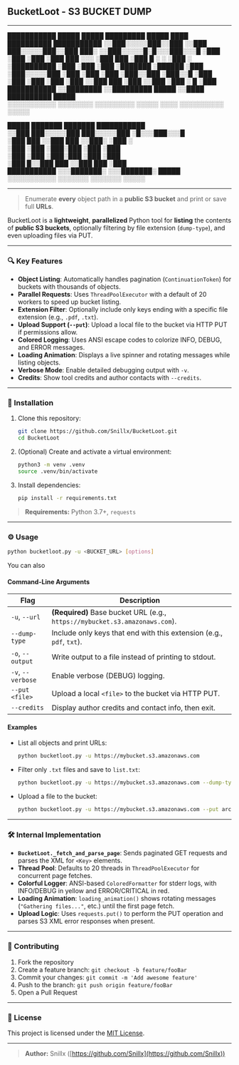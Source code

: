 ## BucketLoot - S3 BUCKET DUMP
---

 ███████████  █████  █████   █████████  █████   ████ ██████████ ███████████
░░███░░░░░███░░███  ░░███   ███░░░░░███░░███   ███░ ░░███░░░░░█░█░░░███░░░█
 ░███    ░███ ░███   ░███  ███     ░░░  ░███  ███    ░███  █ ░ ░   ░███  ░ 
 ░██████████  ░███   ░███ ░███          ░███████     ░██████       ░███    
 ░███░░░░░███ ░███   ░███ ░███          ░███░░███    ░███░░█       ░███    
 ░███    ░███ ░███   ░███ ░░███     ███ ░███ ░░███   ░███ ░   █    ░███    
 ███████████  ░░████████   ░░█████████  █████ ░░████ ██████████    █████   
░░░░░░░░░░░    ░░░░░░░░     ░░░░░░░░░  ░░░░░   ░░░░ ░░░░░░░░░░    ░░░░░    

█████          ███████       ███████    ███████████                       
░░███         ███░░░░░███   ███░░░░░███ ░█░░░███░░░█                       
 ░███        ███     ░░███ ███     ░░███░   ░███  ░                        
 ░███       ░███      ░███░███      ░███    ░███                           
 ░███       ░███      ░███░███      ░███    ░███                           
 ░███      █░░███     ███ ░░███     ███     ░███                           
 ███████████ ░░░███████░   ░░░███████░      █████                          
░░░░░░░░░░░    ░░░░░░░       ░░░░░░░       ░░░░░                           

---

> Enumerate **every** object path in a **public S3 bucket** and print or save full **URLs**.

BucketLoot is a **lightweight**, **parallelized** Python tool for **listing** the contents of **public S3 buckets**, optionally filtering by file extension (`dump-type`), and even uploading files via PUT.

---

### 🔍 Key Features

* **Object Listing**: Automatically handles pagination (`ContinuationToken`) for buckets with thousands of objects.
* **Parallel Requests**: Uses `ThreadPoolExecutor` with a default of 20 workers to speed up bucket listing.
* **Extension Filter**: Optionally include only keys ending with a specific file extension (e.g., `.pdf`, `.txt`).
* **Upload Support (`--put`)**: Upload a local file to the bucket via HTTP PUT if permissions allow.
* **Colored Logging**: Uses ANSI escape codes to colorize INFO, DEBUG, and ERROR messages.
* **Loading Animation**: Displays a live spinner and rotating messages while listing objects.
* **Verbose Mode**: Enable detailed debugging output with `-v`.
* **Credits**: Show tool credits and author contacts with `--credits`.

---

### 🚀 Installation

1. Clone this repository:

   ```bash
   git clone https://github.com/Snillx/BucketLoot.git
   cd BucketLoot
   ```

2. (Optional) Create and activate a virtual environment:

   ```bash
   python3 -m venv .venv
   source .venv/bin/activate
   ```

3. Install dependencies:

   ```bash
   pip install -r requirements.txt
   ```

> **Requirements:** Python 3.7+, `requests`

---

### ⚙️ Usage

```bash
python bucketloot.py -u <BUCKET_URL> [options]
```

You can also

#### Command-Line Arguments

| Flag              | Description                                                                 |
| ----------------- | --------------------------------------------------------------------------- |
| `-u`, `--url`     | **(Required)** Base bucket URL (e.g., `https://mybucket.s3.amazonaws.com`). |
| `--dump-type`     | Include only keys that end with this extension (e.g., `pdf`, `txt`).        |
| `-o`, `--output`  | Write output to a file instead of printing to stdout.                       |
| `-v`, `--verbose` | Enable verbose (DEBUG) logging.                                             |
| `--put <file>`    | Upload a local `<file>` to the bucket via HTTP PUT.                         |
| `--credits`       | Display author credits and contact info, then exit.                         |

#### Examples

* List all objects and print URLs:

  ```bash
  python bucketloot.py -u https://mybucket.s3.amazonaws.com
  ```

* Filter only `.txt` files and save to `list.txt`:

  ```bash
  python bucketloot.py -u https://mybucket.s3.amazonaws.com --dump-type txt -o list.txt
  ```

* Upload a file to the bucket:

  ```bash
  python bucketloot.py -u https://mybucket.s3.amazonaws.com --put archive.zip
  ```

---

### 🛠️ Internal Implementation

* **`BucketLoot._fetch_and_parse_page`**: Sends paginated GET requests and parses the XML for `<Key>` elements.
* **Thread Pool**: Defaults to 20 threads in `ThreadPoolExecutor` for concurrent page fetches.
* **Colorful Logger**: ANSI-based `ColoredFormatter` for stderr logs, with INFO/DEBUG in yellow and ERROR/CRITICAL in red.
* **Loading Animation**: `loading_animation()` shows rotating messages (`"Gathering files..."`, etc.) until the first page fetch.
* **Upload Logic**: Uses `requests.put()` to perform the PUT operation and parses S3 XML error responses when present.

---

### 🤝 Contributing

1. Fork the repository
2. Create a feature branch: `git checkout -b feature/fooBar`
3. Commit your changes: `git commit -m 'Add awesome feature'`
4. Push to the branch: `git push origin feature/fooBar`
5. Open a Pull Request

---

### 📄 License

This project is licensed under the [MIT License](LICENSE).

---

> **Author:** Snillx ([https://github.com/Snillx](https://github.com/Snillx))


